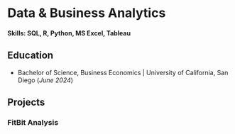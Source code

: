 # Data & Business Analytics

#### Skills: SQL, R, Python, MS Excel, Tableau

## Education
- Bachelor of Science, Business Economics | University of California, San Diego
(_June 2024_)

## Projects
### FitBit Analysis
